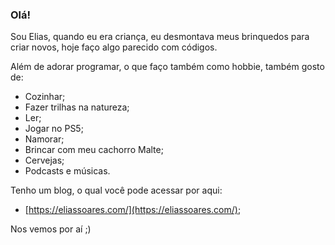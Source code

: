 <!--
**eliassoares/eliassoares** is a ✨ _special_ ✨ repository because its `README.md` (this file) appears on your GitHub profile.

Here are some ideas to get you started:

- 🔭 I’m currently working on ...
- 🌱 I’m currently learning ...
- 👯 I’m looking to collaborate on ...
- 🤔 I’m looking for help with ...
- 💬 Ask me about ...
- 📫 How to reach me: ...
- 😄 Pronouns: ...
- ⚡ Fun fact: ...
-->

### Olá!
Sou Elias, quando eu era criança, eu desmontava meus brinquedos para criar novos, hoje faço algo parecido com códigos.

Além de adorar programar, o que faço também como hobbie, também gosto de:
- Cozinhar;
- Fazer trilhas na natureza;
- Ler;
- Jogar no PS5;
- Namorar;
- Brincar com meu cachorro Malte;
- Cervejas;
- Podcasts e músicas.

Tenho um blog, o qual você pode acessar por aqui:
- [https://eliassoares.com/](https://eliassoares.com/);


Nos vemos por aí ;)
